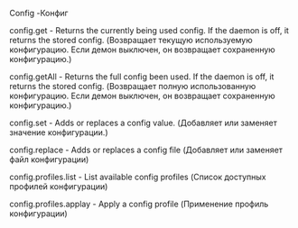 Config -Конфиг

config.get - Returns the currently being used config. If the daemon is off, it returns the stored config.
(Возвращает текущую используемую конфигурацию. Если демон выключен, он возвращает сохраненную конфигурацию.)

config.getAll - Returns the full config been used. If the daemon is off, it returns the stored config. 
(Возвращает полную использованную конфигурацию. Если демон выключен, он возвращает сохраненную конфигурацию.) 

config.set - Adds or replaces a config value. 
(Добавляет или заменяет значение конфигурации.)

config.replace - Adds or replaces a config file
(Добавляет или заменяет файл конфигурации)

config.profiles.list - List available config profiles 
(Список доступных профилей конфигурации)

config.profiles.applay - Apply a config profile 
(Применение профиль конфигурации)